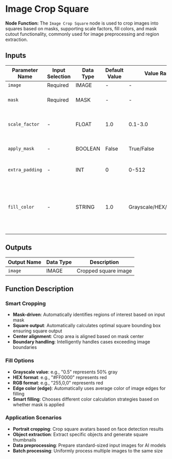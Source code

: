 # Image Crop Square

**Node Function:** The `Image Crop Square` node is used to crop images into squares based on masks, supporting scale factors, fill colors, and mask cutout functionality, commonly used for image preprocessing and region extraction.

## Inputs

| Parameter Name | Input Selection | Data Type | Default Value | Value Range | Description |
| -------------- | --------------- | --------- | ------------- | ----------- | ----------- |
| `image` | Required | IMAGE | - | - | Input image |
| `mask` | Required | MASK | - | - | Mask to determine crop area |
| `scale_factor` | - | FLOAT | 1.0 | 0.1-3.0 | Scale factor controlling crop area size |
| `apply_mask` | - | BOOLEAN | False | True/False | Whether to apply mask for cutout |
| `extra_padding` | - | INT | 0 | 0-512 | Extra padding in pixels |
| `fill_color` | - | STRING | 1.0 | Grayscale/HEX/RGB/edge | Background color, supports multiple formats or "edge" for automatic edge color |

## Outputs

| Output Name | Data Type | Description |
|-------------|-----------|-------------|
| `image` | IMAGE | Cropped square image |

## Function Description

### Smart Cropping
- **Mask-driven**: Automatically identifies regions of interest based on input mask
- **Square output**: Automatically calculates optimal square bounding box ensuring square output
- **Center alignment**: Crop area is aligned based on mask center
- **Boundary handling**: Intelligently handles cases exceeding image boundaries

### Fill Options
- **Grayscale value**: e.g., "0.5" represents 50% gray
- **HEX format**: e.g., "#FF0000" represents red
- **RGB format**: e.g., "255,0,0" represents red
- **Edge color (edge)**: Automatically uses average color of image edges for filling
- **Smart filling**: Chooses different color calculation strategies based on whether mask is applied

### Application Scenarios
- **Portrait cropping**: Crop square avatars based on face detection results
- **Object extraction**: Extract specific objects and generate square thumbnails
- **Data preprocessing**: Prepare standard-sized input images for AI models
- **Batch processing**: Uniformly process multiple images to the same size